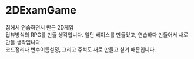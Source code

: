 # 2DExamGame
집에서 연습하면서 만든 2D게임   
탑뷰방식의 RPG를 만들 생각입니다.
일단 베이스를 만들었고, 연습하다 만들어서 새로 만들 생각입니다.   
코드정리나 변수이름설정, 그리고 주석도 새로 만들고 싶기 때문입니다.
